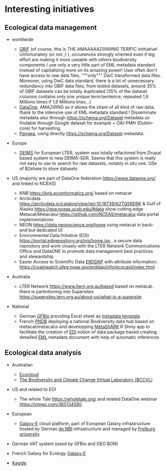 # Interesting initiatives

## Ecological data management

* worldwide 
  * [GBIF](https://www.gbif.org/) (of course, this is THE AMAAAAAZIIIIIIIIING TERIFIC intitiative! Unfortunately (or not ;) ), occurences strongly oriented even if big effort are making it more useable with others biodiversity components / use only a very little part of EML metadata standard instead of capitalizing more on its amazing power! User often don't have access to raw data files, """only""" DwC transformed data files. Moreover, using DwC data standard, there is a lot of unnecessary redundancy into GBIF data files, from tested datasets, around 35% of GBIF datasets can be totally duplicated (35% of the dataset columns contains only one unique term/sentence, repeated 1,6 Millions times if 1,6 Millions lines...)
  * [DataOne](https://www.dataone.org/), AMAZIIIING as it allows the share of all kind of raw data, thank to the intensive use of EML metadata standard ! Disseminate metadata also through https://schema.org/Dataset metadata so findable through Google dataset for example + OAI-PMH (Dublin-core) for harvesting.
  * [Pangea](https://www.pangaea.de/), using directly https://schema.org/Dataset metadata.

* Europe
  * [DEIMS](https://deims.org/) for European LTER, system was totally refactored from Drupal based system to new DEIMS-SDR. Seems that this system is really not easy to use to search for raw datasets, notably in situ one. USe of B2share to store datasets.

* US (majority are part of DataOne federation https://www.dataone.org/ and linked to NCEAS)
  * KNB https://knb.ecoinformatics.org/ based on metacat
  * Arcticdata https://arcticdata.io/catalog/view/doi:10.18739/A2TQ5RD9K & Gulf of Alaska https://goa.nceas.ucsb.edu/#data show cutting edge Metacat/Metacatui https://github.com/NCEAS/metacatui data portal implementations
  * NEON https://data.neonscience.org/home using metacat in back-end but dedicated UI
  * Environmental Data Initiative (EDI) https://portal.edirepository.org/nis/home.jsp , a secure data repository and work closely with the LTER Network Communications Office and DataONE to promote data management best practices and stewardship
  * Easier Access to Scientific Data [ERDDAP](https://coastwatch.pfeg.noaa.gov/erddap/search/index.html?page=1&itemsPerPage=1000&searchFor=fish) with attribute information: https://coastwatch.pfeg.noaa.gov/erddap/info/ecocast/index.html

* Australia
  * LTER Network https://www.ltern.org.au/based based on metacat. there is partintioning into Supersites https://supersites.tern.org.au/about-us/what-is-a-supersite

* National
  * German [GFBio](https://www.gfbio.org/) providing Excel sheet as [metadata template](https://gfbio.biowikifarm.net/wiki/Data_submission_templates_for_biodiversity,_ecological_and_collection_data)
  * French [PNDB](https://www.cesgo.org/pndb/) deploying a national Biodiversity data hub based on metacat/metacatui and developping [MetaShARK](https://github.com/earnaud/MetaShARK-v2) R Shiny app to facilitate the creation of [EDI](https://environmentaldatainitiative.org/edi/) notion of data package based creating detailled [EML](https://eml.ecoinformatics.org/) metadata document with help of automatic inferences
  
## Ecological data analysis

* Australian
  * [Ecocloud](https://www.ecocloud.org.au/)
  * [The Biodiversity and Climate Change Virtual Laboratory (BCCVL)](http://www.bccvl.org.au/species-distribution-model/)
* US and related to EDI
  - The whole Tale https://wholetale.org/ and related DataOne webinar https://vimeo.com/365134580 
* European
  * [Galaxy-E](https://ecology.usegalaxy.eu/) cloud platform, part of European Galaxy infrastructure hosted by German [de.NBI](https://www.denbi.de/) infrastructure and managed by [Freiburg university](http://www.bioinf.uni-freiburg.de/team.html)
* German VAT system (used by GFBio and GEO BON)
* French Galaxy for Ecology [Galaxy-E](https://ecology.usegalaxy.eu/)

* [Kaggle](https://www.kaggle.com/rtatman/welcome-to-data-science-in-r)


